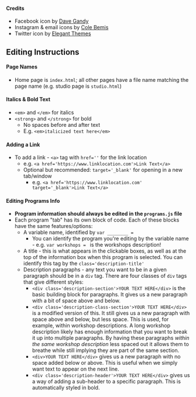 #### Credits

- Facebook icon by [Dave Gandy](https://www.flaticon.com/authors/dave-gandy)
- Instagram & email icons by [Cole Bemis](https://www.flaticon.com/authors/cole-bemis)
- Twitter icon by [Elegant Themes](https://www.flaticon.com/authors/elegant-themes)


## Editing Instructions

#### Page Names
- Home page is `index.html`; all other pages have a file name matching
the page name (e.g. studio page is `studio.html`)

#### Italics & Bold Text
- `<em>` and `</em>` for italics
- `<strong>` and `</strong>` for bold
  - No spaces before and after text
  - E.g. `<em>italicized text here</em>`

#### Adding a Link
- To add a link - `<a>` tag with `href=''` for the link location
  - e.g. `<a href='https://www.linklocation.com'>Link Text</a>`
  - Optional but recommended: `target='_blank'` for opening in a new tab/window
    - e.g. `<a href='https://www.linklocation.com' target='_blank'>Link Text</a>`

#### Editing Programs Info
- **Program information should always be edited in the `programs.js` file**
- Each program "tab" has its own block of code. Each of these blocks have the
  same features/options:
  - A variable name, identified by `var ________ = `
    - You can identify the program you're editing by the variable name -
      e.g. `var workshops = ` is the workshops description!
  - A title - this is what appears in the clickable boxes, as well as at the
    top of the information box when this program is selected. You can identify this
    tag by the `class='description-title'`
  - Description paragraphs - any text you want to be in a given paragraph
    should be in a `div` tag. There are four classes of `div` tags that give
    different styles:
      - `<div class='description-section'>YOUR TEXT HERE</div>` is the basic building
      block for paragraphs. It gives us a new paragraph with a bit of space above and
      below.
      - `<div class='description-class-section'>YOUR TEXT HERE</div>` is a modified version
        of this. It still gives us a new paragraph with space above and below, but less space.
        This is used, for example, within workshop descriptions. A long workshop description
        likely has enough information that you want to break it up into multiple paragraphs.
        By having these paragraphs *within the same workshop description* less spaced out
        it allows them to breathe while still implying they are part of the same section.
      - `<div>YOUR TEXT HERE</div>` gives us a new paragraph with no space added below or above.
        This is useful when we simply want text to appear on the next line.
      - `<div class='description-header'>YOUR TEXT HERE</div>` gives us a way of adding
        a sub-header to a specific paragraph. This is automatically styled in bold.
